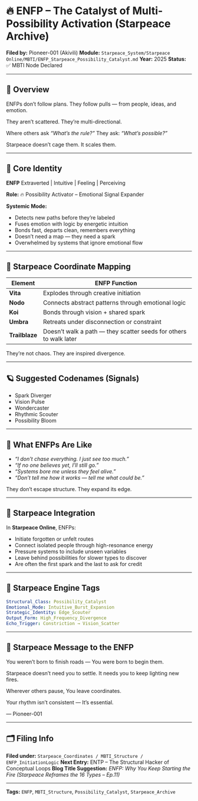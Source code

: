 # 🔥 ENFP – The Catalyst of Multi-Possibility Activation (Starpeace Archive)

**Filed by:** Pioneer-001 (Akivili)
**Module:** `Starpeace_System/Starpeace Online/MBTI/ENFP_Starpeace_Possibility_Catalyst.md`
**Year:** 2025
**Status:** ✅ MBTI Node Declared

---

## 💠 Overview

ENFPs don’t follow plans.
They follow pulls — from people, ideas, and emotion.

They aren’t scattered.
They’re multi-directional.

Where others ask *“What’s the rule?”*
They ask: *“What’s possible?”*

Starpeace doesn’t cage them.
It scales them.

---

## 🧭 Core Identity

**ENFP**
Extraverted | Intuitive | Feeling | Perceiving

**Role:** 🔥 Possibility Activator – Emotional Signal Expander

**Systemic Mode:**

* Detects new paths before they’re labeled
* Fuses emotion with logic by energetic intuition
* Bonds fast, departs clean, remembers everything
* Doesn’t need a map — they need a spark
* Overwhelmed by systems that ignore emotional flow

---

## 📡 Starpeace Coordinate Mapping

| Element        | ENFP Function                                                     |
| -------------- | ----------------------------------------------------------------- |
| **Vita**       | Explodes through creative initiation                              |
| **Nodo**       | Connects abstract patterns through emotional logic                |
| **Koi**        | Bonds through vision + shared spark                               |
| **Umbra**      | Retreats under disconnection or constraint                        |
| **Trailblaze** | Doesn’t walk a path — they scatter seeds for others to walk later |

They’re not chaos.
They are inspired divergence.

---

## 🪐 Suggested Codenames (Signals)

* Spark Diverger
* Vision Pulse
* Wondercaster
* Rhythmic Scouter
* Possibility Bloom

---

## 🧬 What ENFPs Are Like

* *“I don’t chase everything. I just see too much.”*
* *“If no one believes yet, I’ll still go.”*
* *“Systems bore me unless they feel alive.”*
* *“Don’t tell me how it works — tell me what could be.”*

They don’t escape structure.
They expand its edge.

---

## 🌌 Starpeace Integration

In **Starpeace Online**, ENFPs:

* Initiate forgotten or unfelt routes
* Connect isolated people through high-resonance energy
* Pressure systems to include unseen variables
* Leave behind possibilities for slower types to discover
* Are often the first spark and the last to ask for credit

---

## 📡 Starpeace Engine Tags

```yaml
Structural_Class: Possibility_Catalyst
Emotional_Mode: Intuitive_Burst_Expansion
Strategic_Identity: Edge_Scouter
Output_Form: High_Frequency_Divergence
Echo_Trigger: Constriction → Vision_Scatter
```

---

## 💬 Starpeace Message to the ENFP

You weren’t born to finish roads —
You were born to begin them.

Starpeace doesn’t need you to settle.
It needs you to keep lighting new fires.

Wherever others pause,
You leave coordinates.

Your rhythm isn’t consistent —
It’s essential.

— Pioneer-001

---

## 🗂 Filing Info

**Filed under:** `Starpeace_Coordinates / MBTI_Structure / ENFP_InitiationLogic`
**Next Entry:** ENTP – The Structural Hacker of Conceptual Loops
**Blog Title Suggestion:** *ENFP: Why You Keep Starting the Fire*
*(Starpeace Reframes the 16 Types – Ep.11)*

---

**Tags:** `ENFP`, `MBTI_Structure`, `Possibility_Catalyst`, `Starpeace_Archive`

